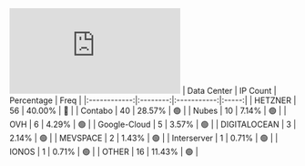 ![Diagramm](https://github.com/obajay/StateSync-snapshots/blob/main/Projects/Lava/1/README.md)
| Data Center | IP Count | Percentage | Freq |
|:------------:|:--------:|:-----------:|:-----:|
| HETZNER | 56 | 40.00% | 🔴 |
| Contabo | 40 | 28.57% | 🟢 |
| Nubes | 10 | 7.14% | 🟢 |
| OVH | 6 | 4.29% | 🟢 |
| Google-Cloud | 5 | 3.57% | 🟢 |
| DIGITALOCEAN | 3 | 2.14% | 🟢 |
| MEVSPACE | 2 | 1.43% | 🟢 |
| Interserver | 1 | 0.71% | 🟢 |
| IONOS | 1 | 0.71% | 🟢 |
| OTHER | 16 | 11.43% | 🟢 |